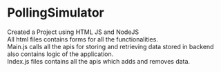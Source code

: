 # PollingSimulator
Created a Project using HTML JS and NodeJS<br>
All html files contains forms for all the functionalities.<br>
Main.js calls all the apis for storing and retrieving data stored in backend also contains logic of the application.<br>
Index.js files contains all the apis which adds and removes data.
